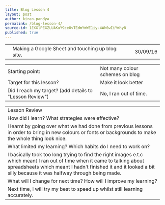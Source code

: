 ```yaml
---
title: Blog Lesson 4
layout: post
author: kiran.pandya
permalink: /blog-lesson-4/
source-id: 1EXGlPEGZLUAKuY9ceUvTEdmYmWE1iy-4Wh6wIiYmhy8
published: true
---
```

<table>
  <tr>
    <td></td>
    <td>Making a Google Sheet and touching up blog site.</td>
    <td></td>
    <td>30/09/16</td>
  </tr>
</table>


<table>
  <tr>
    <td>Starting point:</td>
    <td>Not many colour schemes on blog</td>
  </tr>
  <tr>
    <td>Target for this lesson?</td>
    <td>Make it look better</td>
  </tr>
  <tr>
    <td>Did I reach my target? 
(add details to "Lesson Review")</td>
    <td> No, I ran out of time.</td>
  </tr>
</table>


<table>
  <tr>
    <td>Lesson Review</td>
  </tr>
  <tr>
    <td>How did I learn? What strategies were effective? </td>
  </tr>
  <tr>
    <td>I learnt by going over what we had done from previous lessons in order to bring in new colours or fonts or backgrounds to make the whole thing look nice.</td>
  </tr>
  <tr>
    <td>What limited my learning? Which habits do I need to work on? </td>
  </tr>
  <tr>
    <td>I basically took too long trying to find the right images e.t.c which meant I ran out of time when it came to talking about spreadsheets which meant I hadn't finished it and it looked a bit silly because it was halfway through being made.</td>
  </tr>
  <tr>
    <td>What will I change for next time? How will I improve my learning?</td>
  </tr>
  <tr>
    <td>Next time, I will try my best to speed up whilst still learning accurately.</td>
  </tr>
</table>


